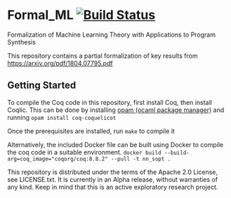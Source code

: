 # Formal_ML [![Build Status](https://travis.ibm.com/IBM-Research-AI/Formal_ML.svg?token=XczbKxqtWXAe2zryXPvK&branch=master)](https://travis.ibm.com/IBM-Research-AI/Formal_ML)
Formalization of Machine Learning Theory with Applications to Program Synthesis

This repository contains a partial formalization of key results from https://arxiv.org/pdf/1804.07795.pdf

## Getting Started

To compile the Coq code in this repository, first install Coq, then install Coqlic.
This can be done by installing [opam (ocaml package manager)](https://opam.ocaml.org/) and running `opam install coq-coquelicot`

Once the prerequisites are installed, run `make` to compile it

Alternatively, the included Docker file can be built using Docker to compile the coq code in a suitable environment.
`docker build --build-arg=coq_image="coqorg/coq:8.8.2" --pull -t nn_sopt .`


This repository is distributed under the terms of the Apache 2.0 License, see LICENSE.txt.
It is currently in an Alpha release, without warranties of any kind.  Keep in mind that this is an active exploratory research project.
